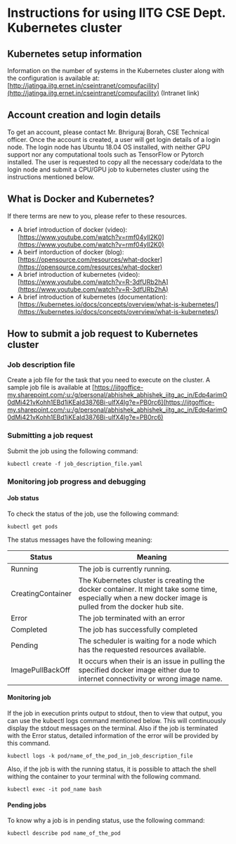 # Instructions for using IITG CSE Dept. Kubernetes cluster


## Kubernetes setup information

Information on the number of systems in the Kubernetes cluster along with the configuration is available at: [http://jatinga.iitg.ernet.in/cseintranet/compufacility](http://jatinga.iitg.ernet.in/cseintranet/compufacility) (Intranet link)

## Account creation and login details

To get an account, please contact Mr. Bhriguraj Borah, CSE Technical officer. Once the account is created, a user will get login details of a login node. The login node has Ubuntu 18.04 OS installed, with neither GPU support nor any computational tools such as TensorFlow or Pytorch installed. The user is requested to copy all the necessary code/data to the login node and submit a CPU/GPU job to kubernetes cluster using the instructions mentioned below.

## What is Docker and Kubernetes?

If there terms are new to you, please refer to these resources.


* A brief introduction of docker (video): [https://www.youtube.com/watch?v=rmf04ylI2K0](https://www.youtube.com/watch?v=rmf04ylI2K0)
* A beirf intorduction of docker (blog): [https://opensource.com/resources/what-docker](https://opensource.com/resources/what-docker)
* A brief introduction of kubernetes (video): [https://www.youtube.com/watch?v=R-3dfURb2hA](https://www.youtube.com/watch?v=R-3dfURb2hA)
* A brief introduction of kubernetes (documentation): [https://kubernetes.io/docs/concepts/overview/what-is-kubernetes/](https://kubernetes.io/docs/concepts/overview/what-is-kubernetes/) 


## How to submit a job request to Kubernetes cluster

### Job description file
Create a job file for the task that you need to execute on the cluster.
A sample job file is available at [https://iitgoffice-my.sharepoint.com/:u:/g/personal/abhishek_abhishek_iitg_ac_in/Edp4arimO0dMi421vKohh1EBd1iKEaId3876Bi-ulfX4Ig?e=PB0rc6](https://iitgoffice-my.sharepoint.com/:u:/g/personal/abhishek_abhishek_iitg_ac_in/Edp4arimO0dMi421vKohh1EBd1iKEaId3876Bi-ulfX4Ig?e=PB0rc6)


### Submitting a job request

Submit the job using the following command:
```
kubectl create -f job_description_file.yaml
```

### Monitoring job progress and debugging

#### Job status

To check the status of the job, use the following command:

```
kubectl get pods
```

The status messages have the following meaning:

| Status | Meaning |
|--------|---------|
| Running | The job is currently running. |
| CreatingContainer | The Kubernetes cluster is creating the docker container. It might take some time, especially when a new docker image is pulled from the docker hub site.|
| Error | The job terminated with an error |
| Completed | The job has successfully completed |
| Pending | The scheduler is waiting for a node which has the requested resources available. |
| ImagePullBackOff | It occurs when their is an issue in pulling the specified docker image either due to internet connectivity or wrong image name. |

#### Monitoring job

If the job in execution prints output to stdout, then to view that output, you can use the kubectl logs command mentioned below. This will continuously display the stdout messages on the terminal. Also if the job is terminated with the Error status, detailed information of the error will be provided by this command.

```
kubectl logs -k pod/name_of_the_pod_in_job_description_file
```

Also, if the job is with the running status, it is possible to attach the shell withing the container to your terminal with the following command.

```
kubectl exec -it pod_name bash
```

#### Pending jobs

To know why a job is in pending status, use the following command:
```
kubectl describe pod name_of_the_pod
```

